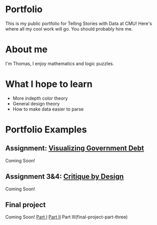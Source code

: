 # Portfolio
This is my public portfolio for Telling Stories with Data at CMU!  Here's where all my cool work will go.  You should probably hire me. 

# About me
I'm Thomas, I enjoy mathematics and logic puzzles.

# What I hope to learn
- More indepth color theory
- General design theory
- How to make data easier to parse

# Portfolio Examples

## Assignment: [Visualizing Government Debt](visualizing-government-debt)
Coming Soon!

## Assignment 3&4: [Critique by Design](critique-by-design)
Coming Soon!

## Final project
Coming Soon!
[Part I](final-project-part-one)
[Part II](final-project-part-two)
Part III(final-project-part-three)
